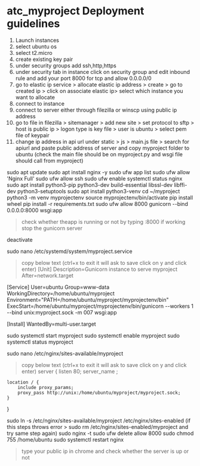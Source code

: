 # atc_myproject Deployment guidelines

1. Launch instances
2. select ubuntu os
3. select t2.micro
4. create existing key pair
5. under security groups add ssh,http,https
6. under security tab in instance click on security group and edit inbound rule and add your port 8000 for tcp and allow 0.0.0.0/0
7. go to elastic ip service > allocate elastic ip address > create > go to created ip > click on associate elastic ip> select which instance you want to allocate
8. connect to instance
9. connect to server either through filezilla or winscp using public ip address
10. go to file in filezilla > sitemanager > add new site > set protocol to sftp > host is public ip > logon type is key file > user is ubuntu > select pem file of keypair
11. change ip address in api url under static > js > main.js file > search for apiurl and paste public address of server and copy myproject folder to ubuntu (check the main file should be on myproject.py and wsgi file should call from myproject)

sudo apt update
sudo apt install nginx -y
sudo ufw app list
sudo ufw allow 'Nginx Full'
sudo ufw allow ssh
sudo ufw enable 
systemctl status nginx 
sudo apt install python3-pip python3-dev build-essential libssl-dev libffi-dev python3-setuptools
sudo apt install python3-venv
cd ~/myproject
python3 -m venv myprojectenv
source myprojectenv/bin/activate
pip install wheel
pip install -r requirements.txt
sudo ufw allow 8000
gunicorn --bind 0.0.0.0:8000 wsgi:app

> check whether theapp is running or not by typing <public ipaddress>:8000
> if working stop the gunicorn server

deactivate

sudo nano /etc/systemd/system/myproject.service
> copy below text (ctrl+x to exit it will ask to save click on y and click enter)
[Unit]
Description=Gunicorn instance to serve myproject
After=network.target

[Service]
User=ubuntu
Group=www-data
WorkingDirectory=/home/ubuntu/myproject
Environment="PATH=/home/ubuntu/myproject/myprojectenv/bin"
ExecStart=/home/ubuntu/myproject/myprojectenv/bin/gunicorn --workers 1 --bind unix:myproject.sock -m 007 wsgi:app

[Install]
WantedBy=multi-user.target

sudo systemctl start myproject
sudo systemctl enable myproject
sudo systemctl status myproject

sudo nano /etc/nginx/sites-available/myproject
> copy below text (ctrl+x to exit it will ask to save click on y and click enter)
server {
    listen 80;
	server_name <ipaddress>;

    location / {
        include proxy_params;
        proxy_pass http://unix:/home/ubuntu/myproject/myproject.sock;
    }
}

sudo ln -s /etc/nginx/sites-available/myproject /etc/nginx/sites-enabled (if this steps throws error > sudo rm /etc/nginx/sites-enabled/myproject and try same step again)
sudo nginx -t
sudo ufw delete allow 8000
sudo chmod 755 /home/ubuntu
sudo systemctl restart nginx
> type your public ip in chrome and check whether the server is up or not
